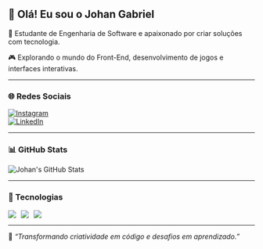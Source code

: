 ## 👋 Olá! Eu sou o Johan Gabriel

🎯 Estudante de Engenharia de Software e apaixonado por criar soluções com tecnologia.

🎮 Explorando o mundo do Front-End, desenvolvimento de jogos e interfaces interativas.

---

### 🌐 Redes Sociais

[![Instagram](https://img.shields.io/badge/-Instagram-E4405F?style=for-the-badge&logo=instagram&logoColor=white)](https://www.instagram.com/johan_gabriel81)  
[![LinkedIn](https://img.shields.io/badge/-LinkedIn-0077B5?style=for-the-badge&logo=linkedin&logoColor=white)](https://www.linkedin.com/in/johan-gabriel-59aa21241/)

---

### 📊 GitHub Stats

![Johan's GitHub Stats](https://github-readme-stats.vercel.app/api?username=johan-gabriel81&show_icons=true&theme=dracula&count_private=true)

---

### 🚀 Tecnologias

<div style="display: flex; gap: 10px;">
  <img src="https://img.shields.io/badge/HTML5-E34F26?style=for-the-badge&logo=html5&logoColor=white"/>
  <img src="https://img.shields.io/badge/CSS3-1572B6?style=for-the-badge&logo=css3&logoColor=white"/>
  <img src="https://img.shields.io/badge/JavaScript-F7DF1E?style=for-the-badge&logo=javascript&logoColor=black"/>
</div>

---

💬 _“Transformando criatividade em código e desafios em aprendizado.”_
